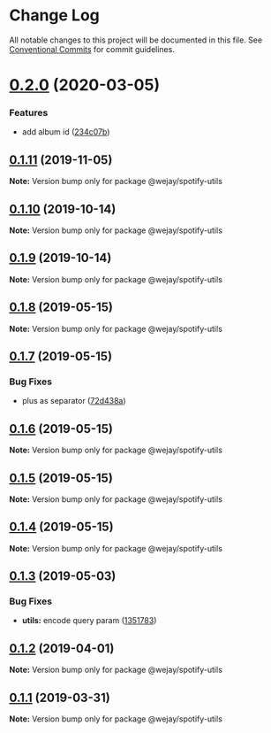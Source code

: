 # Change Log

All notable changes to this project will be documented in this file.
See [Conventional Commits](https://conventionalcommits.org) for commit guidelines.

# [0.2.0](https://github.com/Iteam1337/wejay-utils/compare/@wejay/spotify-utils@0.1.11...@wejay/spotify-utils@0.2.0) (2020-03-05)


### Features

* add album id ([234c07b](https://github.com/Iteam1337/wejay-utils/commit/234c07b))





## [0.1.11](https://github.com/Iteam1337/wejay-utils/compare/@wejay/spotify-utils@0.1.10...@wejay/spotify-utils@0.1.11) (2019-11-05)

**Note:** Version bump only for package @wejay/spotify-utils





## [0.1.10](https://github.com/Iteam1337/wejay-utils/compare/@wejay/spotify-utils@0.1.9...@wejay/spotify-utils@0.1.10) (2019-10-14)

**Note:** Version bump only for package @wejay/spotify-utils





## [0.1.9](https://github.com/Iteam1337/wejay-utils/compare/@wejay/spotify-utils@0.1.8...@wejay/spotify-utils@0.1.9) (2019-10-14)

**Note:** Version bump only for package @wejay/spotify-utils





## [0.1.8](https://github.com/Iteam1337/wejay-utils/compare/@wejay/spotify-utils@0.1.7...@wejay/spotify-utils@0.1.8) (2019-05-15)

**Note:** Version bump only for package @wejay/spotify-utils





## [0.1.7](https://github.com/Iteam1337/wejay-utils/compare/@wejay/spotify-utils@0.1.6...@wejay/spotify-utils@0.1.7) (2019-05-15)


### Bug Fixes

* plus as separator ([72d438a](https://github.com/Iteam1337/wejay-utils/commit/72d438a))





## [0.1.6](https://github.com/Iteam1337/wejay-utils/compare/@wejay/spotify-utils@0.1.5...@wejay/spotify-utils@0.1.6) (2019-05-15)

**Note:** Version bump only for package @wejay/spotify-utils





## [0.1.5](https://github.com/Iteam1337/wejay-utils/compare/@wejay/spotify-utils@0.1.4...@wejay/spotify-utils@0.1.5) (2019-05-15)

**Note:** Version bump only for package @wejay/spotify-utils





## [0.1.4](https://github.com/Iteam1337/wejay-utils/compare/@wejay/spotify-utils@0.1.3...@wejay/spotify-utils@0.1.4) (2019-05-15)

**Note:** Version bump only for package @wejay/spotify-utils





## [0.1.3](https://github.com/Iteam1337/wejay-utils/compare/@wejay/spotify-utils@0.1.2...@wejay/spotify-utils@0.1.3) (2019-05-03)


### Bug Fixes

* **utils:** encode query param ([1351783](https://github.com/Iteam1337/wejay-utils/commit/1351783))





## [0.1.2](https://github.com/Iteam1337/wejay-utils/compare/@wejay/spotify-utils@0.1.1...@wejay/spotify-utils@0.1.2) (2019-04-01)

**Note:** Version bump only for package @wejay/spotify-utils





## [0.1.1](https://github.com/Iteam1337/wejay-utils/compare/@wejay/spotify-utils@0.1.0...@wejay/spotify-utils@0.1.1) (2019-03-31)

**Note:** Version bump only for package @wejay/spotify-utils

